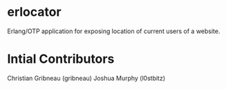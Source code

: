 erlocator
=========

Erlang/OTP application for exposing location of current users of a website.

Intial Contributors
===================

Christian Gribneau (gribneau)
Joshua Murphy (l0stbitz)